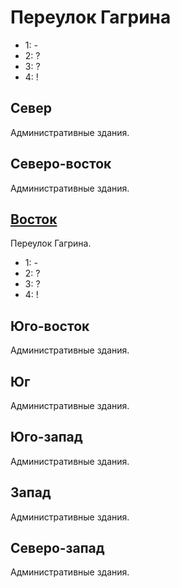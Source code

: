 # Переулок Гагрина

* 1:    -
* 2:    ?
* 3:    ?
* 4:    !

## Север

Административные здания.

## Северо-восток

Административные здания.

## [Восток](./520105.md)

Переулок Гагрина.

* 1:    -
* 2:    ?
* 3:    ?
* 4:    !

## Юго-восток

Административные здания.

## Юг

Административные здания.

## Юго-запад

Административные здания.

## Запад

Административные здания.

## Северо-запад

Административные здания.
